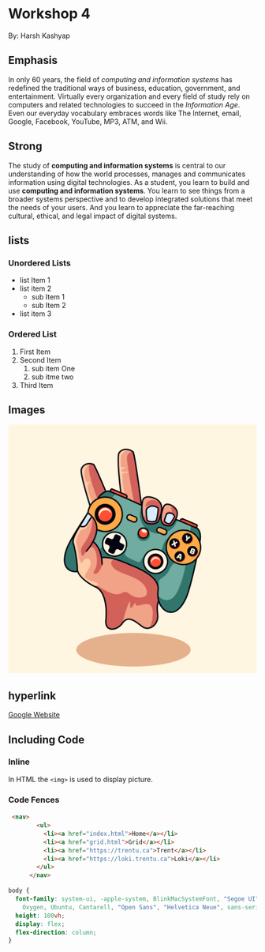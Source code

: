 # Workshop 4

By: Harsh Kashyap

## Emphasis 

In only 60 years, the field of *computing and information systems* has redefined the traditional ways of business, education, government, and entertainment.  Virtually every organization and every field of study rely on computers and related technologies to succeed in the _Information Age_.  Even our everyday vocabulary embraces words like The Internet, email, Google, Facebook, YouTube, MP3, ATM, and Wii.

## Strong 

The study of **computing and information systems** is central to our understanding of how the world processes, manages and communicates information using digital technologies.  As a student, you learn to build and use **computing and information systems**.  You learn to see things from a broader systems perspective and to develop integrated solutions that meet the needs of your users.  And you learn to appreciate the far-reaching cultural, ethical, and legal impact of digital systems.

## lists 

### Unordered Lists

- list Item 1
- list item 2
    - sub Item 1
    - sub Item 2
- list item 3


### Ordered List

1. First Item
2. Second Item
    1. sub item One
    2. sub itme two
3. Third Item

## Images

![just a controller](.//image/Ag1_09.jpg)

## hyperlink 

[Google Website](http://www.google.com)

## Including Code 

### Inline 

In HTML the `<img>` is used to display picture.

### Code Fences 

```html
 <nav>
        <ul>
          <li><a href="index.html">Home</a></li>
          <li><a href="grid.html">Grid</a></li>
          <li><a href="https://trentu.ca">Trent</a></li>
          <li><a href="https://loki.trentu.ca">Loki</a></li>
        </ul>
      </nav>
```

```css
body {
  font-family: system-ui, -apple-system, BlinkMacSystemFont, "Segoe UI", Roboto,
    Oxygen, Ubuntu, Cantarell, "Open Sans", "Helvetica Neue", sans-serif;
  height: 100vh;
  display: flex;
  flex-direction: column;
}
```
